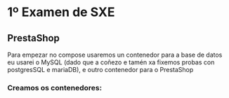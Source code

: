 # 1º Examen de SXE
## PrestaShop

Para empezar no compose usaremos un contenedor para a base
de datos eu usarei o MySQL (dado que a coñezo e tamén xa
fixemos probas con postgresSQL e mariaDB), e  outro contenedor 
para o PrestaShop

### Creamos os contenedores:
